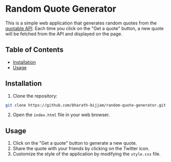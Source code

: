 # Random Quote Generator

This is a simple web application that generates random quotes from the [quotable API](https://api.quotable.io/random). Each time you click on the "Get a quote" button, a new quote will be fetched from the API and displayed on the page.

## Table of Contents

- [Installation](#installation)
- [Usage](#usage)


## Installation

1. Clone the repository:

```bash
git clone https://github.com/bharath-bijjam/random-quote-generator.git
```

2. Open the `index.html` file in your web browser.

## Usage

1. Click on the "Get a quote" button to generate a new quote.
2. Share the quote with your friends by clicking on the Twitter icon.
3. Customize the style of the application by modifying the `style.css` file.
